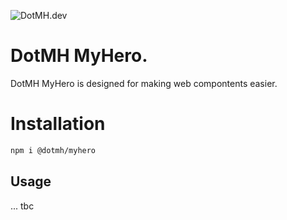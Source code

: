 ![DotMH.dev](https://content.dotmh.io/dev/dev.svg)

# DotMH MyHero.

DotMH MyHero is designed for making web compontents easier. 

# Installation 

```bash
npm i @dotmh/myhero
```

## Usage

... tbc